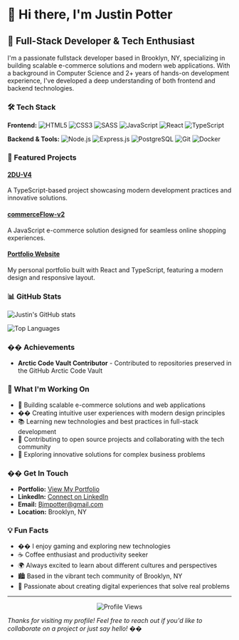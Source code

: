 # 👋 Hi there, I'm Justin Potter

## 🚀 Full-Stack Developer & Tech Enthusiast

I'm a passionate fullstack developer based in Brooklyn, NY, specializing in building scalable e-commerce solutions and modern web applications. With a background in Computer Science and 2+ years of hands-on development experience, I've developed a deep understanding of both frontend and backend technologies.

### 🛠️ Tech Stack

**Frontend:**
![HTML5](https://img.shields.io/badge/HTML5-E34F26?style=for-the-badge&logo=html5&logoColor=white)
![CSS3](https://img.shields.io/badge/CSS3-1572B6?style=for-the-badge&logo=css3&logoColor=white)
![SASS](https://img.shields.io/badge/SASS-CC6699?style=for-the-badge&logo=sass&logoColor=white)
![JavaScript](https://img.shields.io/badge/JavaScript-F7DF1E?style=for-the-badge&logo=javascript&logoColor=black)
![React](https://img.shields.io/badge/React-20232A?style=for-the-badge&logo=react&logoColor=61DAFB)
![TypeScript](https://img.shields.io/badge/TypeScript-007ACC?style=for-the-badge&logo=typescript&logoColor=white)

**Backend & Tools:**
![Node.js](https://img.shields.io/badge/Node.js-43853D?style=for-the-badge&logo=node.js&logoColor=white)
![Express.js](https://img.shields.io/badge/Express.js-404D59?style=for-the-badge&logo=express&logoColor=white)
![PostgreSQL](https://img.shields.io/badge/PostgreSQL-316192?style=for-the-badge&logo=postgresql&logoColor=white)
![Git](https://img.shields.io/badge/Git-F05032?style=for-the-badge&logo=git&logoColor=white)
![Docker](https://img.shields.io/badge/Docker-2496ED?style=for-the-badge&logo=docker&logoColor=white)

### 🎯 Featured Projects

#### [2DU-V4](https://github.com/whitelight-whiteheat/2DU-V4)
A TypeScript-based project showcasing modern development practices and innovative solutions.

#### [commerceFlow-v2](https://github.com/whitelight-whiteheat/commerceFlow-v2)
A JavaScript e-commerce solution designed for seamless online shopping experiences.

#### [Portfolio Website](https://github.com/whitelight-whiteheat/jportfolio)
My personal portfolio built with React and TypeScript, featuring a modern design and responsive layout.

### 📊 GitHub Stats

![Justin's GitHub stats](https://github-readme-stats.vercel.app/api?username=whitelight-whiteheat&show_icons=true&theme=radical)

![Top Languages](https://github-readme-stats.vercel.app/api/top-langs/?username=whitelight-whiteheat&layout=compact&theme=radical)

### �� Achievements

- **Arctic Code Vault Contributor** - Contributed to repositories preserved in the GitHub Arctic Code Vault

### 🌟 What I'm Working On

- 🔧 Building scalable e-commerce solutions and web applications
- �� Creating intuitive user experiences with modern design principles
- 📚 Learning new technologies and best practices in full-stack development
- 🤝 Contributing to open source projects and collaborating with the tech community
- 🚀 Exploring innovative solutions for complex business problems

### �� Get In Touch

- **Portfolio:** [View My Portfolio](https://github.com/whitelight-whiteheat/jportfolio)
- **LinkedIn:** [Connect on LinkedIn](https://www.linkedin.com/in/justin-mpotter/)
- **Email:** Bjmpotter@gmail.com
- **Location:** Brooklyn, NY

### 💡 Fun Facts

- �� I enjoy gaming and exploring new technologies
- ☕ Coffee enthusiast and productivity seeker
- 🌍 Always excited to learn about different cultures and perspectives
- 🏙️ Based in the vibrant tech community of Brooklyn, NY
- 🎯 Passionate about creating digital experiences that solve real problems

---

<div align="center">
  <img src="https://komarev.com/ghpvc/?username=whitelight-whiteheat&style=flat-square&color=blue" alt="Profile Views"/>
</div>

*Thanks for visiting my profile! Feel free to reach out if you'd like to collaborate on a project or just say hello! ��*
